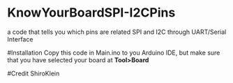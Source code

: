 # KnowYourBoardSPI-I2CPins
a code that tells you which pins are related SPI and I2C through UART/Serial Interface

#Installation
Copy this code in Main.ino to you Arduino IDE, but make sure that you have selected your board at **Tool>Board**

#Credit
ShiroKlein
